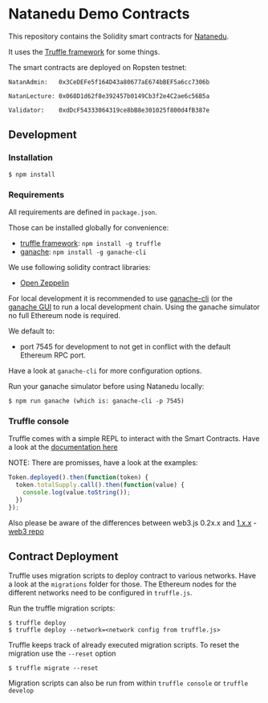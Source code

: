 
# Natanedu Demo Contracts

This repository contains the Solidity smart contracts for [Natanedu](https://natanedu.org/).

It uses the [Truffle framework](http://truffleframework.com/) for some things.

The smart contracts are deployed on Ropsten testnet:

    NatanAdmin:   0x3CeDEFe5f164D43a80677aE674bBEF5a6cc7306b

    NatanLecture: 0x068D1d62f8e392457b0149Cb3f2e4C2ae6c56B5a

    Validator:    0xdDcF54333064319ce8bB8e301025f800d4fB387e

## Development

### Installation

    $ npm install

### Requirements

All requirements are defined in `package.json`.

Those can be installed globally for convenience:

  * [truffle framework](http://truffleframework.com): `npm install -g truffle`
  * [ganache](http://truffleframework.com/ganache): `npm install -g ganache-cli`

We use following solidity contract libraries:

  * [Open Zeppelin](https://github.com/OpenZeppelin/zeppelin-solidity)

For local development it is recommended to use
[ganache-cli](https://github.com/trufflesuite/ganache-cli) (or the [ganache
GUI](http://truffleframework.com/ganache/) to run a local development chain.
Using the ganache simulator no full Ethereum node is required.

We default to:

* port 7545 for development to not get in conflict with the default Ethereum
  RPC port.

Have a look at `ganache-cli` for more configuration options.

Run your ganache simulator before using Natanedu locally:

    $ npm run ganache (which is: ganache-cli -p 7545)

### Truffle console

Truffle comes with a simple REPL to interact with the Smart Contracts. Have a
look at the [documentation
here](http://truffleframework.com/docs/getting_started/console)

NOTE: There are promisses, have a look at the examples:

```javascript
Token.deployed().then(function(token) {
  token.totalSupply.call().then(function(value) {
    console.log(value.toString());
  })
});
```

Also please be aware of the differences between web3.js 0.2x.x and
[1.x.x](https://web3js.readthedocs.io/en/1.0/) - [web3
repo](https://github.com/ethereum/web3.js/)

## Contract Deployment

Truffle uses migration scripts to deploy contract to various networks. Have a
look at the `migrations` folder for those.  The Ethereum nodes for the
different networks need to be configured in `truffle.js`.

Run the truffle migration scripts:

    $ truffle deploy
    $ truffle deploy --network=<network config from truffle.js>

Truffle keeps track of already executed migration scripts. To reset the
migration use the `--reset` option

    $ truffle migrate --reset

Migration scripts can also be run from within `truffle console` or `truffle
develop`